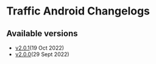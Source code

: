 # Traffic Android Changelogs

## Available versions

* [v2.0.1](releases/2.0.1/index.md)(19 Oct 2022)
* [v2.0.0](releases/2.0.0/index.md)(29 Sept 2022)
